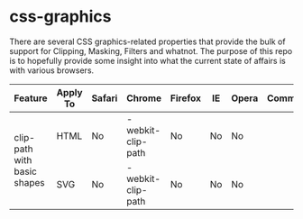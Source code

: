css-graphics
============

There are several CSS graphics-related properties that provide the bulk of support for Clipping, Masking, Filters and whatnot.  The purpose of this repo is to hopefully provide some insight into what the current state of affairs is with various browsers. 

<table>
<thead>
<tr><th>Feature</th><th>Apply To</th><th>Safari</th><th>Chrome</th><th>Firefox</th><th>IE</th><th>Opera</th><th>Comments</th></tr>
</thead>
<tbody>
<tr><td rowspan="2">clip-path with basic shapes</td><td>HTML</td><td>No</td><td>-webkit-clip-path</td><td>No</td><td>No</td><td>No</td><td></td></tr>
<tr><td>SVG</td><td>No</td><td>-webkit-clip-path</td><td>No</td><td>No</td><td>No</td><td></td></tr>
</tbody>
</table>
